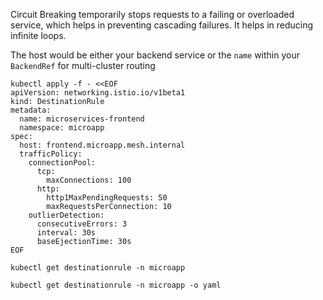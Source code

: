 Circuit Breaking temporarily stops requests to a failing or overloaded service, which helps in preventing cascading failures. It helps in reducing infinite loops.

The host would be either your backend service or the `name` within your `BackendRef` for multi-cluster routing

```
kubectl apply -f - <<EOF
apiVersion: networking.istio.io/v1beta1
kind: DestinationRule
metadata:
  name: microservices-frontend
  namespace: microapp
spec:
  host: frontend.microapp.mesh.internal
  trafficPolicy:
    connectionPool:
      tcp:
        maxConnections: 100
      http:
        http1MaxPendingRequests: 50
        maxRequestsPerConnection: 10
    outlierDetection:
      consecutiveErrors: 3
      interval: 30s
      baseEjectionTime: 30s
EOF
```

```
kubectl get destinationrule -n microapp

kubectl get destinationrule -n microapp -o yaml
```
